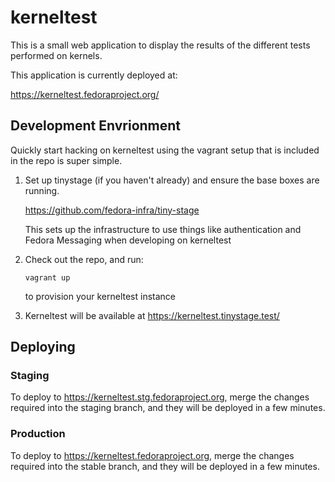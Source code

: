 # kerneltest

This is a small web application to display the results of the different
tests performed on kernels.

This application is currently deployed at:

https://kerneltest.fedoraproject.org/


## Development Envrionment

Quickly start hacking on kerneltest using the vagrant setup that is included in the
repo is super simple.

1. Set up tinystage (if you haven't already) and ensure the base boxes are running.

   https://github.com/fedora-infra/tiny-stage

   This sets up the infrastructure to use things like authentication and Fedora Messaging
   when developing on kerneltest

2. Check out the repo, and run:

   `vagrant up`

   to provision your kerneltest instance

3. Kerneltest will be available at https://kerneltest.tinystage.test/

## Deploying

### Staging
To deploy to https://kerneltest.stg.fedoraproject.org, merge the changes required into the
staging branch, and they will be deployed in a few minutes.

### Production
To deploy to https://kerneltest.fedoraproject.org, merge the changes required into the
stable branch, and they will be deployed in a few minutes.
